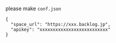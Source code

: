 please make `conf.json`

```
{
  "space_url": "https://xxx.backlog.jp",
  "apikey": "xxxxxxxxxxxxxxxxxxxxxxxxxx"
}
```